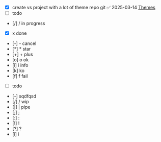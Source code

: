 - [x] create  vs project with a lot of theme repo git ✅ 2025-03-14
[Themes](file:///C:%5Cdev-data%5Cgithome%5Cgithub%5CObsidian%5CThemes)
- [ ] todo
- [/] / in progress
- [x] x done
- [-] - cancel
- [*] * star
- [+] + plus
- [o] o ok 
- [i] i info
- [k]  ko 
- [f] f fail 
- [ ] todo
- [-] sqdfqsd  
- [/] / wip
- [|] | pipe
- [;] ;
- [:] :
- [!] !
- [?] ?
- [i] i



